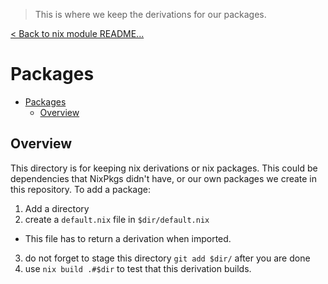 > This is where we keep the derivations for our packages.

[< Back to nix module README...](../README.md)

# Packages

- [Packages](#packages)
  - [Overview](#overview)

## Overview

This directory is for keeping nix derivations or nix packages. This could be dependencies that NixPkgs didn't have, or our own packages we create in this repository. To add a package:

1. Add a directory
1. create a `default.nix` file in `$dir/default.nix`

- This file has to return a derivation when imported.

3. do not forget to stage this directory `git add $dir/` after you are done
1. use `nix build .#$dir` to test that this derivation builds.
